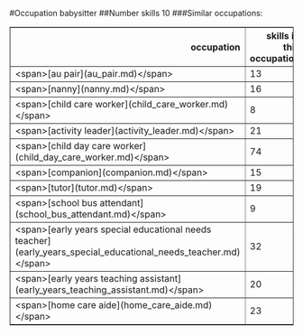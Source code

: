 #Occupation babysitter
##Number skills 10
###Similar occupations:
<table border="1" class="dataframe">
  <thead>
    <tr style="text-align: right;">
      <th>occupation</th>
      <th>skills in this occupation</th>
      <th>skills that match babysitter</th>
      <th>percentage match with babysitter</th>
      <th>skills not in babysitter</th>
    </tr>
  </thead>
  <tbody>
    <tr>
      <td>&lt;span&gt;[au pair](au_pair.md)&lt;/span&gt;</td>
      <td>13</td>
      <td>8</td>
      <td>0.8</td>
      <td>5</td>
    </tr>
    <tr>
      <td>&lt;span&gt;[nanny](nanny.md)&lt;/span&gt;</td>
      <td>16</td>
      <td>7</td>
      <td>0.7</td>
      <td>9</td>
    </tr>
    <tr>
      <td>&lt;span&gt;[child care worker](child_care_worker.md)&lt;/span&gt;</td>
      <td>8</td>
      <td>6</td>
      <td>0.6</td>
      <td>2</td>
    </tr>
    <tr>
      <td>&lt;span&gt;[activity leader](activity_leader.md)&lt;/span&gt;</td>
      <td>21</td>
      <td>3</td>
      <td>0.3</td>
      <td>18</td>
    </tr>
    <tr>
      <td>&lt;span&gt;[child day care worker](child_day_care_worker.md)&lt;/span&gt;</td>
      <td>74</td>
      <td>3</td>
      <td>0.3</td>
      <td>71</td>
    </tr>
    <tr>
      <td>&lt;span&gt;[companion](companion.md)&lt;/span&gt;</td>
      <td>15</td>
      <td>2</td>
      <td>0.2</td>
      <td>13</td>
    </tr>
    <tr>
      <td>&lt;span&gt;[tutor](tutor.md)&lt;/span&gt;</td>
      <td>19</td>
      <td>2</td>
      <td>0.2</td>
      <td>17</td>
    </tr>
    <tr>
      <td>&lt;span&gt;[school bus attendant](school_bus_attendant.md)&lt;/span&gt;</td>
      <td>9</td>
      <td>2</td>
      <td>0.2</td>
      <td>7</td>
    </tr>
    <tr>
      <td>&lt;span&gt;[early years special educational needs teacher](early_years_special_educational_needs_teacher.md)&lt;/span&gt;</td>
      <td>32</td>
      <td>2</td>
      <td>0.2</td>
      <td>30</td>
    </tr>
    <tr>
      <td>&lt;span&gt;[early years teaching assistant](early_years_teaching_assistant.md)&lt;/span&gt;</td>
      <td>20</td>
      <td>2</td>
      <td>0.2</td>
      <td>18</td>
    </tr>
    <tr>
      <td>&lt;span&gt;[home care aide](home_care_aide.md)&lt;/span&gt;</td>
      <td>23</td>
      <td>2</td>
      <td>0.2</td>
      <td>21</td>
    </tr>
  </tbody>
</table>
